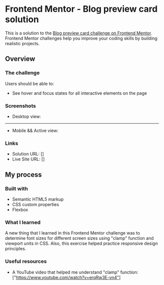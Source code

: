 # Frontend Mentor - Blog preview card solution

This is a solution to the [Blog preview card challenge on Frontend Mentor](https://www.frontendmentor.io/challenges/blog-preview-card-ckPaj01IcS). Frontend Mentor challenges help you improve your coding skills by building realistic projects. 


## Overview

### The challenge

Users should be able to:

- See hover and focus states for all interactive elements on the page

### Screenshots

- Desktop view: 

__________________________________________________________________

- Mobile && Active view:



### Links

- Solution URL: []
- Live Site URL: []

## My process

### Built with

- Semantic HTML5 markup
- CSS custom properties
- Flexbox



### What I learned

A new thing that I learned in this Frontend Mentor challenge was to determine font sizes for different screen sizes using "clamp" function and viewport units in CSS.
Also, this exercise helped practice responsive design principles.


### Useful resources

- A YouTube video that helped me understand "clamp" function:
["https://www.youtube.com/watch?v=erqRw3E-vn4"]